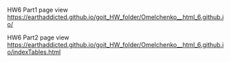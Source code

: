 HW6 Part1 page view https://earthaddicted.github.io/goit_HW_folder/Omelchenko__html_6.github.io/

HW6 Part2 page view https://earthaddicted.github.io/goit_HW_folder/Omelchenko__html_6.github.io/indexTables.html
